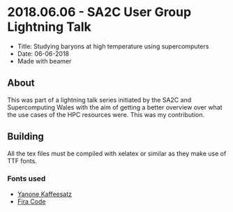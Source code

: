# 2018.06.06 - SA2C User Group Lightning Talk

* Title: Studying baryons at high temperature using supercomputers
* Date: 06-06-2018
* Made with beamer

## About

This was part of a lightning talk series initiated by the SA2C and
Supercomputing Wales with the aim of getting a better overview over what the
use cases of the HPC resources were. This was my contribution.

## Building

All the tex files must be compiled with xelatex or similar as they make use of
TTF fonts.

### Fonts used

* [Yanone Kaffeesatz](https://www.yanone.de/fonts/kaffeesatz/)
* [Fira Code](https://github.com/tonsky/FiraCode)
